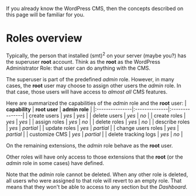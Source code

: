 If you already know the WordPress CMS, then the concepts described on this page will be familiar for you.


# Roles overview #

Typically, the person that installed (smt)<sup>2</sup> on your server (maybe you?) has the superuser **root** account. Think as the **root** as the WordPress Administrator Role: that user can do anything with the CMS.

The superuser is part of the predefined _admin_ role. However, in many cases, the **root** user may choose to assign other users the _admin_ role. In that case, those users will have access to _almost all_ CMS features.

Here are summarized the capabilities of the _admin_ role and the **root** user:
| **capability** | **root user** | **admin role** |
|:---------------|:--------------|:---------------|
| create users | _yes_ | _yes_ |
| delete users | _yes_ | _no_ |
| create roles | _yes_ | _yes_ |
| assign roles | _yes_ | _no_ |
| delete roles | _yes_ | _no_ |
| describe roles | _yes_ | _partial_ |
| update roles | _yes_ | _partial_ |
| change users roles | _yes_ | _partial_ |
| customize CMS | _yes_ | _partial_ |
| delete tracking logs | _yes_ | _no_ |

On the remaining extensions, the _admin_ role behave as the **root** user.

Other roles will have only access to those extensions that the **root** (or the _admin_ role in some cases) have defined.

Note that the _admin_ role cannot be deleted. When any other role is deleted, all users who were assigned to that role will revert to an empty role. That means that they won't be able to access to any section but the _Dashboard_.